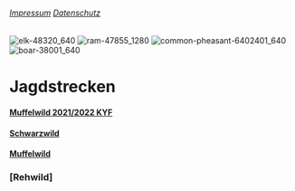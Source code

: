 


  
###### [Impressum](https://kyffhaeuser-jagdblog.de/impressum/) [Datenschutz](https://kyffhaeuser-jagdblog.de/datenschutz/)



![elk-48320_640](https://github.com/Datenjournalismus-kyff/Kyffhaeuser-Jagd/assets/132254149/a1dd9220-5daa-440e-a46f-36552fd94a9c)
![ram-47855_1280](https://github.com/Datenjournalismus-kyff/Kyffhaeuser-Jagd/assets/132254149/49d264fc-4185-4bb6-8c51-f482a7c39c27)
![common-pheasant-6402401_640](https://github.com/Datenjournalismus-kyff/Kyffhaeuser-Jagd/assets/132254149/a6458e07-2f9d-4dce-97ea-4b9f69ea0d99)
![boar-38001_640](https://github.com/Datenjournalismus-kyff/Kyffhaeuser-Jagd/assets/132254149/0c7db4c7-b78a-4012-b2fd-d655414bc0ff)

  


# Jagdstrecken 



#### [Muffelwild 2021/2022 KYF](strecke_muffel.md)

#### [Schwarzwild](schwarzwild.md)

#### [Muffelwild](muffel.md)

### [Rehwild]


